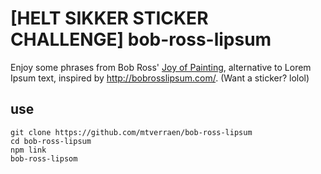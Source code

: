 # [HELT SIKKER STICKER CHALLENGE] bob-ross-lipsum

Enjoy some phrases from Bob Ross' [Joy of Painting](https://en.wikipedia.org/wiki/The_Joy_of_Painting), alternative to Lorem Ipsum text, inspired by http://bobrosslipsum.com/. (Want a sticker? lolol)

## use

```
git clone https://github.com/mtverraen/bob-ross-lipsum
cd bob-ross-lipsum
npm link
bob-ross-lipsom
```

